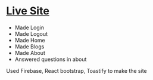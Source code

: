# [Live Site]()

* Made Login 
* Made Logout
* Made Home
* Made Blogs
* Made About
* Answered questions in about

Used Firebase, React bootstrap, Toastify to make the site